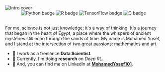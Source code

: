 <img alt="Intro cover" src="https://github.com/mohamedyosef101/mohamedyosef101/assets/118842452/8d584638-7092-4453-9f17-3a8b2f33c35d">


<div align="center" style="display: inline_block;">
  <img alt="Python badge" src="https://img.shields.io/badge/Python-333333?style=for-the-badge&logo=python&logoColor=white">
  <img alt="R badge" src="https://img.shields.io/badge/R-333333?style=for-the-badge&logo=r&logoColor=white">
  <img alt="TensorFlow badge" src="https://img.shields.io/badge/TensorFlow-333333?style=for-the-badge&logo=tensorflow&logoColor=white">
  <img alt="C badge" src="https://img.shields.io/badge/C++-333333?style=for-the-badge&logo=c%2B%2B&logoColor=white">
</div><br>

For me, science is not just knowledge; it's a way of thinking. It's a journey that began in the heart of Egypt, a place where the whispers of ancient mysteries still echo through the sands of time. My name is Mohamed Yosef, and I stand at the intersection of two great passions: mathematics and art.

* 💼 I work as a freelance **Data Scientist**.
* 🌱 Currently, I'm doing **research** on *Deep RL*.
* 💬 And, you can find me on LinkedIn at [**MohamedYosef101**](https://linkedin.com/in/mohamedyosef101).
